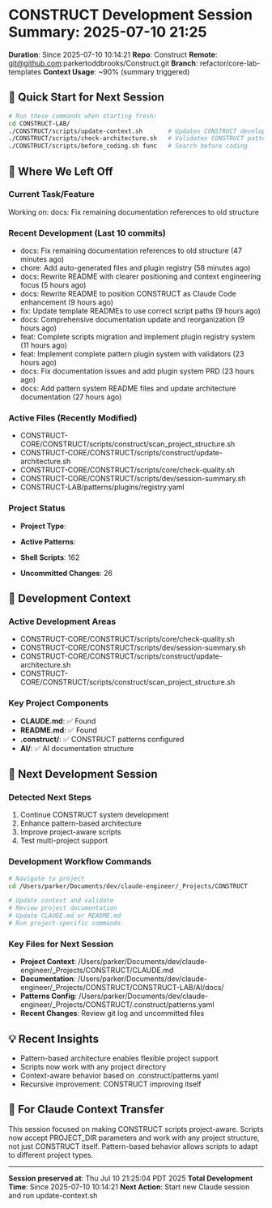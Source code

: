 # CONSTRUCT Development Session Summary: 2025-07-10 21:25
**Duration**: Since 2025-07-10 10:14:21
**Repo**: Construct
**Remote**: git@github.com:parkertoddbrooks/Construct.git
**Branch**: refactor/core-lab-templates
**Context Usage**: ~90% (summary triggered)

## 🎯 Quick Start for Next Session
```bash
# Run these commands when starting fresh:
cd CONSTRUCT-LAB/
./CONSTRUCT/scripts/update-context.sh       # Updates CONSTRUCT development context
./CONSTRUCT/scripts/check-architecture.sh   # Validates CONSTRUCT patterns
./CONSTRUCT/scripts/before_coding.sh func   # Search before coding
```

## 📍 Where We Left Off

### Current Task/Feature
Working on: docs: Fix remaining documentation references to old structure

### Recent Development (Last 10 commits)
- docs: Fix remaining documentation references to old structure (47 minutes ago)
- chore: Add auto-generated files and plugin registry (58 minutes ago)
- docs: Rewrite README with clearer positioning and context engineering focus (5 hours ago)
- docs: Rewrite README to position CONSTRUCT as Claude Code enhancement (9 hours ago)
- fix: Update template READMEs to use correct script paths (9 hours ago)
- docs: Comprehensive documentation update and reorganization (9 hours ago)
- feat: Complete scripts migration and implement plugin registry system (11 hours ago)
- feat: Implement complete pattern plugin system with validators (23 hours ago)
- docs: Fix documentation issues and add plugin system PRD (23 hours ago)
- docs: Add pattern system README files and update architecture documentation (27 hours ago)

### Active Files (Recently Modified)
- CONSTRUCT-CORE/CONSTRUCT/scripts/construct/scan_project_structure.sh
- CONSTRUCT-CORE/CONSTRUCT/scripts/construct/update-architecture.sh
- CONSTRUCT-CORE/CONSTRUCT/scripts/core/check-quality.sh
- CONSTRUCT-CORE/CONSTRUCT/scripts/dev/session-summary.sh
- CONSTRUCT-LAB/patterns/plugins/registry.yaml

### Project Status
- **Project Type**: 
- **Active Patterns**: 
- **Shell Scripts**:      162



- **Uncommitted Changes**:       26

## 🔧 Development Context

### Active Development Areas
- CONSTRUCT-CORE/CONSTRUCT/scripts/core/check-quality.sh
- CONSTRUCT-CORE/CONSTRUCT/scripts/dev/session-summary.sh
- CONSTRUCT-CORE/CONSTRUCT/scripts/construct/update-architecture.sh
- CONSTRUCT-CORE/CONSTRUCT/scripts/construct/scan_project_structure.sh

### Key Project Components
- **CLAUDE.md**: ✅ Found
- **README.md**: ✅ Found
- **.construct/**: ✅ CONSTRUCT patterns configured
- **AI/**: ✅ AI documentation structure

## 🚀 Next Development Session

### Detected Next Steps
1. Continue CONSTRUCT system development
2. Enhance pattern-based architecture
3. Improve project-aware scripts
4. Test multi-project support

### Development Workflow Commands
```bash
# Navigate to project
cd /Users/parker/Documents/dev/claude-engineer/_Projects/CONSTRUCT

# Update context and validate
# Review project documentation
# Update CLAUDE.md or README.md
# Run project-specific commands
```

### Key Files for Next Session
- **Project Context**: /Users/parker/Documents/dev/claude-engineer/_Projects/CONSTRUCT/CLAUDE.md
- **Documentation**: /Users/parker/Documents/dev/claude-engineer/_Projects/CONSTRUCT/CONSTRUCT-LAB/AI/docs/
- **Patterns Config**: /Users/parker/Documents/dev/claude-engineer/_Projects/CONSTRUCT/.construct/patterns.yaml
- **Recent Changes**: Review git log and uncommitted files

## 💡 Recent Insights
- Pattern-based architecture enables flexible project support
- Scripts now work with any project directory
- Context-aware behavior based on .construct/patterns.yaml
- Recursive improvement: CONSTRUCT improving itself

## 🤖 For Claude Context Transfer
This session focused on making CONSTRUCT scripts project-aware. Scripts now accept PROJECT_DIR parameters and work with any project structure, not just CONSTRUCT itself. Pattern-based behavior allows scripts to adapt to different project types.

---
**Session preserved at**: Thu Jul 10 21:25:04 PDT 2025
**Total Development Time**: Since 2025-07-10 10:14:21
**Next Action**: Start new Claude session and run update-context.sh
